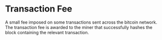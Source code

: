 # Transaction Fee

A small fee imposed on some transactions sent across the bitcoin network.
The transaction fee is awarded to the miner that successfully hashes the block
containing the relevant transaction.

